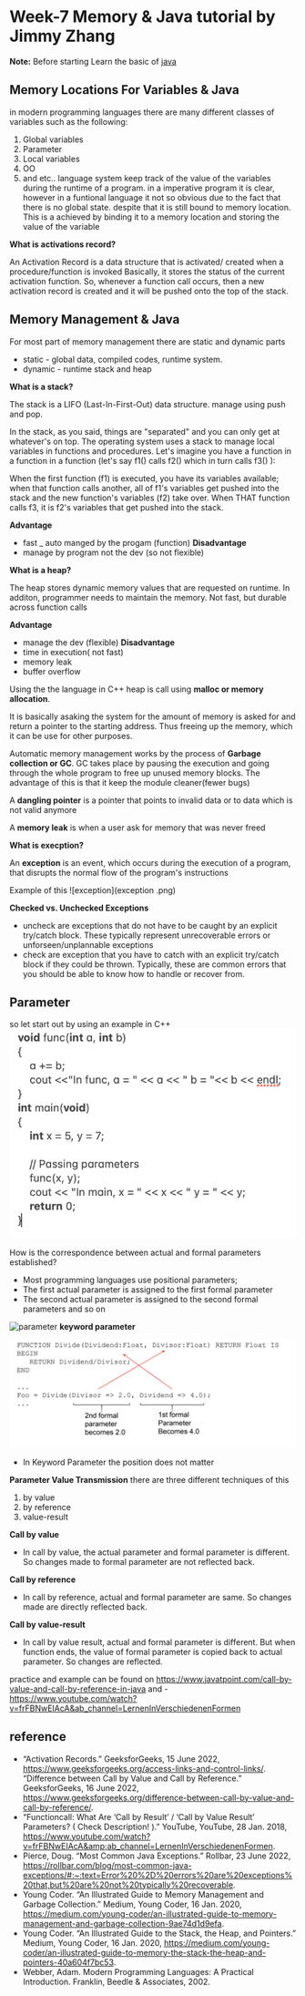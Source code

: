 # Week-7 Memory & Java tutorial by Jimmy Zhang
**Note:** Before starting Learn the basic of [java](https://www.w3schools.com/java/)

## Memory Locations For Variables & Java
in modern programming languages there are many different classes of variables such as the following:
1. Global variables
2. Parameter
3. Local variables
4. OO
5. and etc..
language system keep track of the value of the variables during the runtime of a program.
in a imperative program it is clear, however in a funtional language it not so obvious due to the fact that there is no global state. despite that it is still bound to memory location. This is a achieved by binding it to a memory location and storing the value of the variable

**What is activations record?**

An Activation Record is a data structure that is activated/ created when a procedure/function is invoked Basically, it stores the status of the current activation function. So, whenever a function call occurs, then a new activation record is created and it will be pushed onto the top of the stack.


## Memory Management & Java
For most part of memory management there are static and dynamic parts
- static - global data, compiled codes, runtime system.
- dynamic - runtime stack and heap 

**What is a stack?**

The stack is a LIFO (Last-In-First-Out) data structure. manage using push and pop.

In the stack, as you said, things are "separated" and you can only get at whatever's on top. The operating system uses a stack to manage local variables in functions and procedures. Let's imagine you have a function in a function in a function (let's say f1() calls f2() which in turn calls f3() ):

When the first function (f1) is executed, you have its variables available; when that function calls another, all of f1's variables get pushed into the stack and the new function's variables (f2) take over. When THAT function calls f3, it is f2's variables that get pushed into the stack. 

**Advantage**
- fast
_ auto manged by the progam (function)
**Disadvantage**
- manage by program not the dev (so not flexible)

**What is a heap?**

The heap stores dynamic memory values that are requested on runtime. In additon, programmer needs to maintain the memory. Not fast, but durable across function calls

**Advantage** 
- manage the dev (flexible)
**Disadvantage**
- time in execution( not fast)
- memory leak
- buffer overflow 

Using the the language in C++ heap is call using **malloc or memory allocation**. 

It is basically asaking the system for the amount of memory is asked for and return a pointer to the starting address. Thus freeing up the memory, 
which it can be use for other purposes.

Automatic memory management works by the process of **Garbage collection or GC**. GC takes place by pausing the execution and going through the whole program to free up unused memory blocks. The advantage of this is that it keep the  module cleaner(fewer  bugs)

A **dangling pointer** is a pointer that points to invalid data or to data which is not valid anymore

A **memory leak** is when a user ask for memory that was never freed

**What is execption?**

An **exception** is an event, which occurs during the execution of a program, that disrupts the normal flow of the program's instructions

Example of this
![exception](exception .png)

**Checked vs. Unchecked Exceptions** 
- uncheck are exceptions that do not have to be caught by an explicit try/catch block. These typically represent unrecoverable errors or unforseen/unplannable exceptions
- check are exception that you have to catch with an explicit try/catch block if they could be thrown. Typically, these are common errors that you should be able to know how to handle or recover from.


## Parameter 
so let start out by using an example in C++
![parameter](parameter.png)

How is the correspondence between actual and formal parameters established?

- Most programming languages use positional parameters; 
- The first actual parameter is assigned to the first formal parameter
- The second actual parameter is assigned to the second formal parameters and so on 

![parameter](parameter.jpeg)
**keyword parameter**

![kparameter](kparameter.png)

- In Keyword Parameter the position does not matter 

**Parameter Value Transmission**
there are three different techniques of this 
1. by value
2. by reference
3. value-result 

**Call by value**
- In call by value, the actual parameter and formal parameter is different. So changes made to formal parameter are not reflected back.

**Call by reference**
- In call by reference, actual and formal parameter are same. So changes made are directly reflected back.

**Call by value-result**
- In call by value result, actual and formal parameter is different. But when function ends, the value of formal parameter is copied back to actual parameter. So changes are reflected.

practice and example can be found on https://www.javatpoint.com/call-by-value-and-call-by-reference-in-java and - https://www.youtube.com/watch?v=frFBNwEIAcA&ab_channel=LernenInVerschiedenenFormen


## reference 
- “Activation Records.” GeeksforGeeks, 15 June 2022, https://www.geeksforgeeks.org/access-links-and-control-links/. 
“Difference between Call by Value and Call by Reference.” GeeksforGeeks, 16 June 2022, https://www.geeksforgeeks.org/difference-between-call-by-value-and-call-by-reference/. 
- “Functioncall: What Are ‘Call by Result’ / ‘Call by Value Result’ Parameters? ( Check Description! ).” YouTube, YouTube, 28 Jan. 2018, https://www.youtube.com/watch?v=frFBNwEIAcA&amp;ab_channel=LernenInVerschiedenenFormen. 
- Pierce, Doug. “Most Common Java Exceptions.” Rollbar, 23 June 2022, https://rollbar.com/blog/most-common-java-exceptions/#:~:text=Error%20%2D%20errors%20are%20exceptions%20that,but%20are%20not%20typically%20recoverable. 
- Young Coder. “An Illustrated Guide to Memory Management and Garbage Collection.” Medium, Young Coder, 16 Jan. 2020, https://medium.com/young-coder/an-illustrated-guide-to-memory-management-and-garbage-collection-9ae74d1d9efa. 
- Young Coder. “An Illustrated Guide to the Stack, the Heap, and Pointers.” Medium, Young Coder, 16 Jan. 2020, https://medium.com/young-coder/an-illustrated-guide-to-memory-the-stack-the-heap-and-pointers-40a604f7bc53. 
- Webber, Adam. Modern Programming Languages: A Practical Introduction. Franklin, Beedle &amp; Associates, 2002. 
